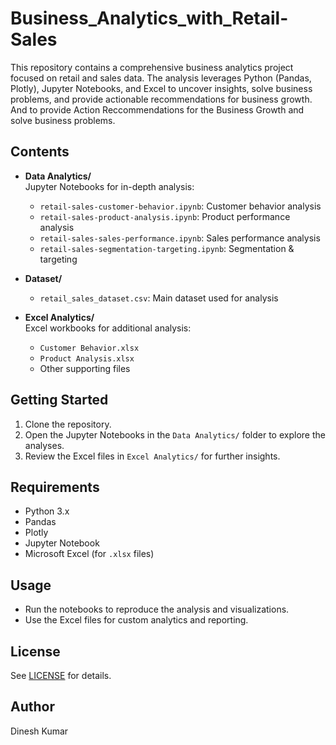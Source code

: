 # Business_Analytics_with_Retail-Sales
This repository contains a comprehensive business analytics project focused on retail and sales data. The analysis leverages Python (Pandas, Plotly), Jupyter Notebooks, and Excel to uncover insights, solve business problems, and provide actionable recommendations for business growth. And to provide Action Reccommendations for the Business Growth and solve business problems.

## Contents

- **Data Analytics/**  
  Jupyter Notebooks for in-depth analysis:
  - `retail-sales-customer-behavior.ipynb`: Customer behavior analysis
  - `retail-sales-product-analysis.ipynb`: Product performance analysis
  - `retail-sales-sales-performance.ipynb`: Sales performance analysis
  - `retail-sales-segmentation-targeting.ipynb`: Segmentation & targeting

- **Dataset/**  
  - `retail_sales_dataset.csv`: Main dataset used for analysis

- **Excel Analytics/**  
  Excel workbooks for additional analysis:
  - `Customer Behavior.xlsx`
  - `Product Analysis.xlsx`
  - Other supporting files

## Getting Started

1. Clone the repository.
2. Open the Jupyter Notebooks in the `Data Analytics/` folder to explore the analyses.
3. Review the Excel files in `Excel Analytics/` for further insights.

## Requirements

- Python 3.x
- Pandas
- Plotly
- Jupyter Notebook
- Microsoft Excel (for `.xlsx` files)

## Usage

- Run the notebooks to reproduce the analysis and visualizations.
- Use the Excel files for custom analytics and reporting.

## License

See [LICENSE](LICENSE) for details.

## Author

Dinesh Kumar

